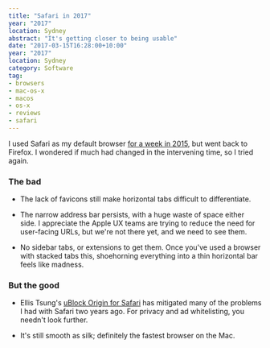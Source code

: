 ```yaml
---
title: "Safari in 2017"
year: "2017"
location: Sydney
abstract: "It's getting closer to being usable"
date: "2017-03-15T16:28:00+10:00"
year: "2017"
location: Sydney
category: Software
tag:
- browsers
- mac-os-x
- macos
- os-x
- reviews
- safari
---
```

I used Safari as my default browser [for a week in 2015], but went back to Firefox. I wondered if much had changed in the intervening time, so I tried again.

### The bad

* The lack of favicons still make horizontal tabs difficult to differentiate.

* The narrow address bar persists, with a huge waste of space either side. I appreciate the Apple UX teams are trying to reduce the need for user-facing URLs, but we're not there yet, and we need to see them.

* No sidebar tabs, or extensions to get them. Once you've used a browser with stacked tabs this, shoehorning everything into a thin horizontal bar feels like madness.

### But the good

* Ellis Tsung's [uBlock Origin for Safari] has mitigated many of the problems I had with Safari two years ago. For privacy and ad whitelisting, you needn't look further.

* It's still smooth as silk; definitely the fastest browser on the Mac.

[for a week in 2015]: https://rubenerd.com/using-safari-for-a-week/
[uBlock Origin for Safari]: https://github.com/el1t/uBlock-Safari
